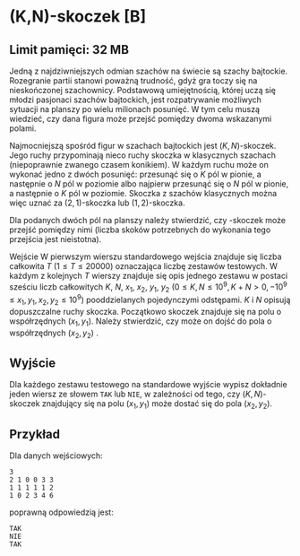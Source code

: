 # (K,N)-skoczek [B]
## Limit pamięci: 32 MB
Jedną z najdziwniejszych odmian szachów na świecie są szachy bajtockie. Rozegranie partii stanowi poważną trudność, gdyż gra toczy się na nieskończonej szachownicy. Podstawową umiejętnością, której uczą się młodzi pasjonaci szachów bajtockich, jest rozpatrywanie możliwych sytuacji na planszy po wielu milionach posunięć. W tym celu muszą wiedzieć, czy dana figura może przejść pomiędzy dwoma wskazanymi polami.

Najmocniejszą spośród figur w szachach bajtockich jest $(K, N)$-skoczek. Jego ruchy przypominają nieco ruchy skoczka w klasycznych szachach (niepoprawnie zwanego czasem konikiem). W każdym ruchu może on wykonać jedno z dwóch posunięć: przesunąć się o $K$ pól w pionie, a następnie o $N$ pól w poziomie albo najpierw przesunąć się o $N$ pól w pionie, a następnie o $K$ pól w poziomie. Skoczka z szachów klasycznych można więc uznać za $(2,1)$-skoczka lub $(1,2)$-skoczka.

Dla podanych dwóch pól na planszy należy stwierdzić, czy -skoczek może przejść pomiędzy nimi (liczba skoków potrzebnych do wykonania tego przejścia jest nieistotna).

Wejście
W pierwszym wierszu standardowego wejścia znajduje się liczba całkowita $T$ $(1 \leq T \leq 20000)$ oznaczająca liczbę zestawów testowych. W każdym z kolejnych $T$ wierszy znajduje się opis jednego zestawu w postaci sześciu liczb całkowitych $K$, $N$, $x_1$, $x_2$, $y_1$, $y_2$ $(0 \leq K, N \leq 10^9, K + N > 0, -10^9 \leq x_1, y_1, x_2, y_2 \leq 10^9)$ pooddzielanych pojedynczymi odstępami. $K$ i $N$ opisują dopuszczalne ruchy skoczka. Początkowo skoczek znajduje się na polu o współrzędnych $(x_1, y_1)$. Należy stwierdzić, czy może on dojść do pola o współrzędnych $(x_2, y_2)$ .

## Wyjście
Dla każdego zestawu testowego na standardowe wyjście wypisz dokładnie jeden wiersz ze słowem `TAK` lub `NIE`, w zależności od tego, czy $(K, N)$-skoczek znajdujący się na polu $(x_1 , y_1)$ może dostać się do pola $(x_2, y_2)$.

## Przykład

Dla danych wejściowych:

```
3
2 1 0 0 3 3
1 1 1 1 1 2
1 0 2 3 4 6
```

poprawną odpowiedzią jest:

```
TAK
NIE
TAK
```
